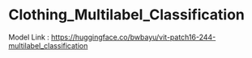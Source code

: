 # Clothing_Multilabel_Classification

Model Link : https://huggingface.co/bwbayu/vit-patch16-244-multilabel_classification
